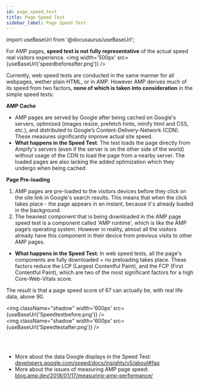 ```yaml
---
id: page_speed_test
title: Page Speed Test
sidebar_label: Page Speed Test
---
```

import useBaseUrl from '@docusaurus/useBaseUrl'; 

For AMP pages, **speed test is not fully representative** of the actual speed real visitors experience.
<img  width='500px' src={useBaseUrl('speedbeforeafter.png')} />

Currently, web speed tests are conducted in the same manner for all webpages, wether plain HTML, or in AMP. However AMP derives much of its speed from two factors, **none of which is taken into consideration** in the simple speed tests:

**AMP Cache**
* AMP pages are served by Google after being cached on Google's servers, optimized (images resize, prefetch hints, minify html and CSS, etc.), and distributed to Google’s Content-Delivery-Network (CDN). These measures significantly improve actual site speed.
* **What happens in the Speed Test**: The test loads the page directly from Ampify's servers (even if the server is on the other side of the world) without usage of the CDN to load the page from a nearby server. The loaded pages are also lacking the added optimization which they undergo when being cached.

**Page Pre-loading**
1. AMP pages are pre-loaded to the visitors devices before they click on the site link in Google's search results. This means that when the click takes place - the page appears in an instant, because it's already loaded in the background.
2. The heaviest component that is being downloaded in the AMP page speed test is a component called 'AMP runtime', which is like the AMP page’s operating system. However in reality, almost all the visitors already have this component in their device from previous visits to other AMP pages.

* **What happens in the Speed Test**: In web speed tests, all the page's components are fully downloaded + no preloading takes place. These factors reduce the LCP (Largest Contentful Paint), and the FCP (First Contentful Paint), which are two of the most significant factors for a high Core-Web-Vitals score.

The result is that a page speed score of 67 can actually be, with real life data, above 90.

<img className="shadow" width='600px' src={useBaseUrl('Speedtestbefore.png')} />
<br/>
<img className="shadow" width='600px' src={useBaseUrl('Speedtestafter.png')} />

<br/><br/>

* More about the data Google displays in the Speed Test: <a href="https://developers.google.com/speed/docs/insights/v5/about#faq" target="_blank">developers.google.com/speed/docs/insights/v5/about#faq</a>
* More about the issues of measuring AMP page speed: <a href="https://blog.amp.dev/2018/01/17/measuring-amp-performance/" target="_blank">blog.amp.dev/2018/01/17/measuring-amp-performance/</a>




  
